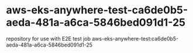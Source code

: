 # aws-eks-anywhere-test-ca6de0b5-aeda-481a-a6ca-5846bed091d1-25
repository for use with E2E test job aws-eks-anywhere-test:ca6de0b5-aeda-481a-a6ca-5846bed091d1-25
